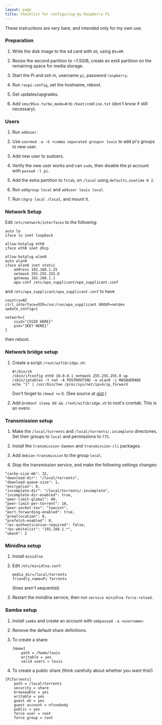 ```yaml
---
layout: page
title: Checklist for configuring my Raspberry Pi
---
```


These instructions are very bare, and intended only for my own use.


### Preparation

1. Write the disk image to the sd card with `dd`, using `BS=4M`.

2. Resize the second partition to ~1.5GiB, create an ext4 partition on the
remaining space for media storage.

3. Start the Pi and ssh in, username `pi`, password `raspberry`.

4. Run `raspi-config`, set the hostname, reboot.

5. Get updates/upgrades.

6. Add `smsc95xx.turbo_mode=N` to `/boot/cmdline.txt` (don't know if still
   necessary).


### Users

1. Run `adduser`.

2. Use `usermod -a -G <comma separated groups> louis` to add pi's groups
   to new user.

3. Add new user to sudoers.

4. Verify the new user works and can `sudo`, then disable the pi account with
   `passwd -l pi`.

5. Add the extra partition to `fstab`, on `/local` using `defaults,noatime 0
	2`.

6. Run `addgroup local` and `adduser louis local`.

7. Run `chgrp local /local`, and mount it.


### Network Setup

Edit `/etc/network/interfaces` to the following:

```
auto lo
iface lo inet loopback

allow-hotplug eth0
iface eth0 inet dhcp

allow-hotplug wlan0
auto wlan0
iface wlan0 inet static
	address 192.168.1.25
	netmask 255.255.255.0
	gateway 192.168.1.1
	wpa-conf /etc/wpa_supplicant/wpa_supplicant.conf
```

and `/etc/wpa_supplicant/wpa_supplicant.conf` to have

```
country=NZ
ctrl_interface=DIR=/var/run/wpa_supplicant GROUP=netdev
update_config=1

network={
	ssid="{SSID HERE}"
	psk="{KEY HERE}"
}
```

then reboot.


### Network bridge setup

1. Create a script `/root/wifibridge.sh`:

	```
	#!/bin/sh
	/sbin/ifconfig eth0 10.0.0.1 netmask 255.255.255.0 up
	/sbin/iptables -t nat -A POSTROUTING -o wlan0 -j MASQUERADE
	echo "1" | /usr/bin/tee /proc/sys/net/ipv4/ip_forward
	```

   Don't forget to `chmod +x` it. (See source at
   [gist](https://gist.github.com/louisswarren/c5cb89af5cabdfbe1aef2f11c109b073).)

2. Add `@reboot sleep 60 && /root/wifibridge.sh` to root's crontab. This is an overo


### Transmission setup

1. Make the `/local/torrents` and `/local/torrents/.incomplete` directories.
   Set their groups to `local` and permissions to `775`.

2. Install the `transmission-daemon` and `transmission-cli` packages.

3. Add `debian-transmission` to the group `local`.

4. Stop the transmission service, and make the following settings changes:

```
"cache-size-mb": 32,
"download-dir": "/local/torrents",
"download-queue-size": 1,
"encryption": 0,
"incomplete-dir": "/local/torrents/.incomplete",
"incomplete-dir-enabled": true,
"peer-limit-global": 40,
"peer-limit-per-torrent": 10,
"peer-socket-tos": "lowcost",
"port-forwarding-enabled": true,
"preallocation": 0,
"prefetch-enabled": 0,
"rpc-authentication-required": false,
"rpc-whitelist": "192.168.1.*",
"umask": 2
```


### Minidlna setup

1. Install `minidlna`

2. Edit `/etc/minidlna.conf`:

	```
	media_dir=/local/torrents
	friendly_name=Pi Torrents
	```

   (lines aren't sequential)

3. Restart the minidlna service, then run `service minidlna force-reload`.


### Samba setup

1. Install `samba` and create an account with `smbpasswd -a <username>`.

2. Remove the default share definitions.

3. To create a share:

	```
	[Home]
		path = /home/louis
		writable = yes
		valid users = louis
	```

4. To create a public share (think carefully about whether you want this!)

```
[PiTorrents]
	path = /local/torrents
	security = share
	browseable = yes
	writable = yes
	guest ok = yes
	guest account = nfsnobody
	public = yes
	force user = root
	force group = root
```
